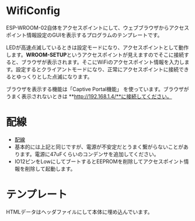 # WifiConfig

ESP-WROOM-02自体をアクセスポイントにして、ウェブブラウザからアクセスポイント情報設定のGUIを表示するプログラムのテンプレートです。

LEDが高速点滅しているときは設定モードになり、アクセスポイントとして動作します。**WROOM-SETUP**というアクセスポイントが見えますのでそこに接続すると、ブラウザが表示されます。そこにWiFiのアクセスポイント情報を入力します。設定するとクライアントモードになり、正常にアクセスポイントに接続できるとゆっくりとした点滅になります。

ブラウザを表示する機能は「Captive Portal機能」 を使っています。ブラウザがうまく表示されないときは **http://192.168.1.4/**に接続してください。

# 配線

* [配線](../../../Arduino-CLI/ESP-WROOM-02.md)
* 基本的には上記と同じですが、電源が不安定だとうまく繋がらないことがあります。電源に47uFくらいのコンデンサを追加してください。 
* IO12ピンをLowにしてブートするとEEPROMを削除してアクセスポイント情報を削除して起動します。	

# テンプレート

HTMLデータはヘッダファイルにして本体に埋め込んでいます。

